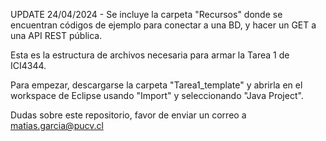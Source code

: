 UPDATE 24/04/2024 - Se incluye la carpeta "Recursos" donde se encuentran códigos de ejemplo para conectar a una BD, y hacer un GET a una API REST pública.

Esta es la estructura de archivos necesaria para armar la Tarea 1 de ICI4344.

Para empezar, descargarse la carpeta "Tarea1_template" y abrirla en el workspace de Eclipse usando "Import" y seleccionando "Java Project".
 
Dudas sobre este repositorio, favor de enviar un correo a matias.garcia@pucv.cl
